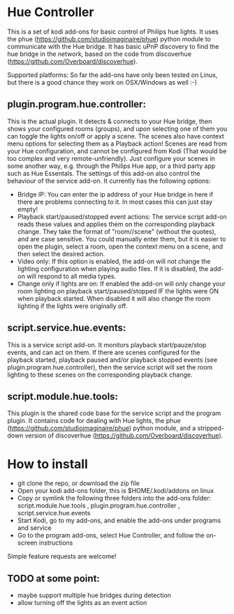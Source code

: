 Hue Controller
==============

This is a set of kodi add-ons for basic control of Philips hue lights. It uses the phue (https://github.com/studioimaginaire/phue) python module to communicate with the Hue bridge.
It has basic uPnP discovery to find the hue bridge in the network, based on the code from discoverhue (https://github.com/Overboard/discoverhue).

Supported platforms: So far the add-ons have only been tested on Linux, but there is a good chance they work on OSX/Windows as well :-)

plugin.program.hue.controller:
------------------------------
This is the actual plugin. It detects & connects to your Hue bridge, then shows your configured rooms (groups), and upon selecting one of them you can toggle the lights on/off or apply a scene. The scenes also have context menu options for selecting them as a Playback action!
Scenes are read from your Hue configuration, and cannot be configured from Kodi (That would be too complex and very remote-unfriendly). Just configure your scenes in some another way, e.g. through the Philips Hue app, or a third party app such as Hue Essentals.
The settings of this add-on also control the behaviour of the service add-on. It currently has the following options:
- Bridge IP: You can enter the ip address of your Hue bridge in here if there are problems connecting to it. In most cases this can just stay empty!
- Playback start/paused/stopped event actions: The service script add-on reads these values and applies them on the corresponding playback change. They take the format of "room//scene" (without the quotes), and are case sensitive. You could manually enter them, but it is easier to open the plugin, select a room, open the context menu on a scene, and then select the desired action.
- Video only: If this option is enabled, the add-on will not change the lighting configuration when playing audio files. If it is disabled, the add-on will respond to all media types.
- Change only if lights are on: If enabled the add-on will only change your room lighting on playback start/paused/stopped IF the lights were ON when playback started. When disabled it will also change the room lighting if the lights were originally off.

script.service.hue.events:
--------------------------
This is a service script add-on. It monitors playback start/pauze/stop events, and can act on them. If there are scenes configured for the playback started, playback paused and/or playback stopped events (see plugin.program.hue.controller), then the service script will set the room lighting to these scenes on the corresponding playback change.

script.module.hue.tools:
------------------------
This plugin is the shared code base for the service script and the program plugin. It contains code for dealing with Hue lights, the phue (https://github.com/studioimaginaire/phue) python module, and a stripped-down version of discoverhue (https://github.com/Overboard/discoverhue).

How to install
==============
* git clone the repo, or download the zip file
* Open your kodi add-ons folder, this is $HOME/.kodi/addons on linux
* Copy or symlink the following three folders into the add-ons folder: script.module.hue.tools , plugin.program.hue.controller , script.service.hue.events
* Start Kodi, go to my add-ons, and enable the add-ons under programs and service
* Go to the program add-ons, select Hue Controller, and follow the on-screen instructions


Simple feature requests are welcome!


TODO at some point:
-------------------
- maybe support multiple hue bridges during detection
- allow turning off the lights as an event action